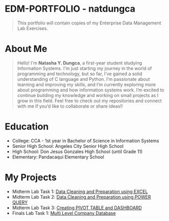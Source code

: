 # EDM-PORTFOLIO - natdungca
> This portfolio will contain copies of my Enterprise Data Management Lab Exercises.
# About Me
> Hello! I'm **Natasha Y. Dungca**, a first-year student studying Information Systems. I'm just starting my journey in the world of programming and technology, but so far, I’ve gained a solid understanding of C language and Python.
I’m passionate about learning and improving my skills, and I’m currently exploring more about programming and how information systems work. I’m excited to continue building my knowledge and working on small projects as I grow in this field. Feel free to check out my repositories and connect with me if you’d like to collaborate or share ideas!!
# Education
 * College: CCA - 1st year in Bachelor of Science in Information Systems
 * Senior High School: Angeles City Senior High School
 * High School: Don Jesus Gonzales High School (until Grade 11) 
 * Elementary: Pandacaqui Elementary School
# My Projects
* Midterm Lab Task 1: [Data Cleaning and Preparation using EXCEL](https://github.com/natdungca23/EDM-PORTFOLIO/tree/main/Midterm-Task%201) 
* Midterm Lab Task 2: [Data Cleaning and Preparation using POWER QUERY](https://github.com/natdungca23/EDM-PORTFOLIO/tree/main/Midterm%20Task%202)
* Midterm Lab Task 3: [Creating PIVOT TABLE and DASHBOARD](https://github.com/natdungca23/EDM-PORTFOLIO/tree/main/Midterm%20Task%203)
* Finals Lab Task 1: [Multi Level Company Database](https://github.com/natdungca23/EDM-PORTFOLIO/tree/main/Midterm%20Task%203)
